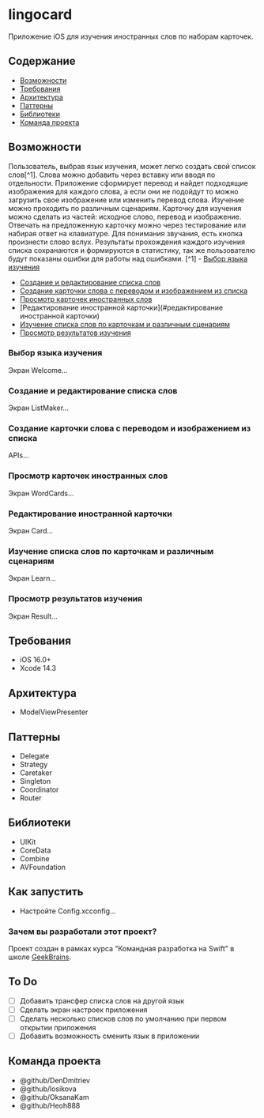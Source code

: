 # lingocard
Приложение iOS для изучения иностранных слов по наборам карточек.

## Содержание
- [Возможности](#возможности)
- [Требования](#требования)
- [Архитектура](#архитектура)
- [Паттерны](#паттерны)
- [Библиотеки](#библиотеки)
- [Команда проекта](#команда-проекта)

## Возможности
Пользователь, выбрав язык изучения, может легко создать свой список слов[^1]. Слова можно добавить через вставку или вводя по отдельности. Приложение сформирует перевод и найдет подходящие изображения для каждого слова, а если они не подойдут то можно загрузить свое изображение или изменить перевод слова. Изучение можно проходить по различным сценариям. Карточку для изучения можно сделать из частей: исходное слово, перевод и изображение. Отвечать на предложенную карточку можно через тестирование или набирая ответ на клавиатуре. Для понимания звучания, есть кнопка произнести слово вслух. Результаты прохождения каждого изучения списка сохранаются и формируются в статистику, так же пользователю будут показаны ошибки для работы над ошибками.
[^1] - [Выбор языка изучения](#выбор-языка-изучения)
- [Создание и редактирование списка слов](#создание-и-редактирование-списка-слов)
- [Создание карточки слова с переводом и изображением из списка](#создание-карточки-слова-с-переводом-и-изображением-из-списка)
- [Просмотр карточек иностранных слов](#просмотр-карточек-иностранных-слов)
- [Редактирование иностранной карточки](#редактирование иностранной карточки)
- [Изучение списка слов по карточкам и различным сценариям](#изучение-списка-слов-по-карточкам-и-различным-сценариям)
- [Просмотр результатов изучения](#просмотр-результатов-изучения)

### Выбор языка изучения
Экран Welcome...

### Создание и редактирование списка слов
Экран ListMaker...

### Создание карточки слова с переводом и изображением из списка
APIs...

### Просмотр карточек иностранных слов
Экран WordCards...

### Редактирование иностранной карточки
Экран Card...

### Изучение списка слов по карточкам и различным сценариям
Экран Learn...

### Просмотр результатов изучения
Экран Result...

## Требования
- iOS 16.0+
- Xcode 14.3

## Архитектура
 - ModelViewPresenter

## Паттерны
 - Delegate
 - Strategy
 - Caretaker
 - Singleton
 - Coordinator
 - Router

## Библиотеки
- UIKit
- CoreData
- Combine
- AVFoundation 

## Как запустить
- Настройте Config.xcconfig...

### Зачем вы разработали этот проект?
Проект создан в рамках курса "Командная разработка на Swift" в школе [GeekBrains](https://gb.ru).

## To Do
- [ ] Добавить трансфер списка слов на другой язык
- [ ] Сделать экран настроек приложения
- [ ] Сделать несколько списков слов по умолчанию при первом открытии приложения
- [ ] Добавить возможность сменить язык в приложении

## Команда проекта
- @github/DenDmitriev
- @github/losikova
- @github/OksanaKam
- @github/Heoh888
